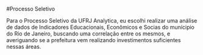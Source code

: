 #Processo Seletivo

Para o Processo Seletivo da UFRJ Analytica, eu escolhi realizar uma análise de dados de Indicadores Educacionais, Econômicos e Socias do munícipio do Rio de Janeiro, buscando uma correlação entre os mesmos, e averiguando se a prefeitura vem realizando investimentos suficientes nessas áreas.
